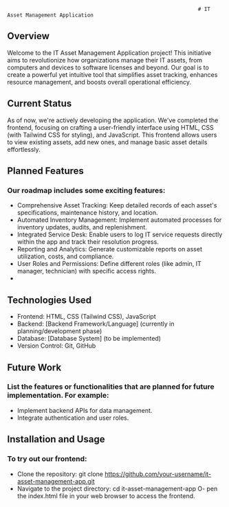                                                                   # IT Asset Management Application

## Overview

Welcome to the IT Asset Management Application project! This initiative aims to revolutionize how organizations manage their IT assets, from computers and devices to software licenses and beyond. Our goal is to create a powerful yet intuitive tool that simplifies asset tracking, enhances resource management, and boosts overall operational efficiency. 

## Current Status

As of now, we're actively developing the application. We've completed the frontend, focusing on crafting a user-friendly interface using HTML, CSS (with Tailwind CSS for styling), and JavaScript. This frontend allows users to view existing assets, add new ones, and manage basic asset details effortlessly.

## Planned Features

### Our roadmap includes some exciting features:

- Comprehensive Asset Tracking: Keep detailed records of each asset's specifications, maintenance history, and location.
- Automated Inventory Management: Implement automated processes for inventory updates, audits, and replenishment.
- Integrated Service Desk: Enable users to log IT service requests directly within the app and track their resolution progress.
- Reporting and Analytics: Generate customizable reports on asset utilization, costs, and compliance.
- User Roles and Permissions: Define different roles (like admin, IT manager, technician) with specific access rights.
- 
## Technologies Used

- Frontend: HTML, CSS (Tailwind CSS), JavaScript
- Backend: [Backend Framework/Language] (currently in planning/development phase)
- Database: [Database System] (to be implemented)
- Version Control: Git, GitHub

## Future Work

### List the features or functionalities that are planned for future implementation. For example:

- Implement backend APIs for data management.
- Integrate authentication and user roles.


## Installation and Usage

### To try out our frontend:

- Clone the repository: git clone https://github.com/your-username/it-asset-management-app.git
- Navigate to the project directory: cd it-asset-management-app
O- pen the index.html file in your web browser to access the frontend. 
